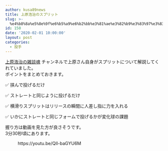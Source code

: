 ```yaml
---
author: kusa89news
title: 上原浩治のスプリット
slug: >-
  %e4%b8%8a%e5%8e%9f%e6%b5%a9%e6%b2%bb%e3%81%ae%e3%82%b9%e3%83%97%e3%83%aa%e3%83%83%e3%83%88
id: 150
date: '2020-02-01 10:00:00'
layout: post
categories:
  - 投手
---
```


[上原浩治の雑談魂](https://www.youtube.com/channel/UCGynN2H7DcNjpN7Qng4dZmg) チャンネルで上原さん自身がスプリットについて解説してくれていました。  
ポイントをまとめておきます。

✅ 挟んで投げるだけ

✅ ストレートと同じように投げるだけ

✅ 横滑りスプリットはリリースの瞬間に人差し指に力を入れる

✅ いかにストレートと同じフォームで投げるかが変化球の課題

握り方は動画を見た方が良さそうです。  
3分30秒頃にあります。

<figure class="wp-block-embed-youtube wp-block-embed is-type-video is-provider-youtube wp-embed-aspect-16-9 wp-has-aspect-ratio">

<div class="wp-block-embed__wrapper">https://youtu.be/QIl-baGYU6M</div>

</figure>